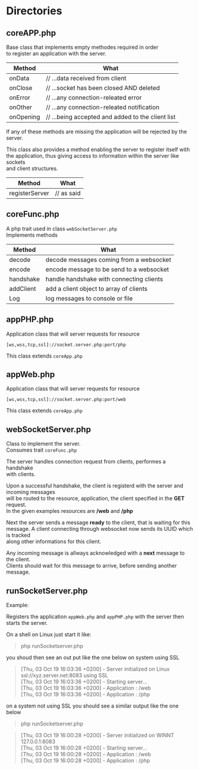 # Directories


## coreAPP.php

Base class that implements empty methodes required in order   
to register an application with the server.

Method|What
------|----
onData    | // ...data received from client
onClose   | // ...socket has been closed AND deleted
onError   | // ...any connection-releated error
onOther   | // ...any connection-releated notification
onOpening | // ...being accepted and added to the client list

If any of these methods are missing the application will be rejected by the server.   

This class also provides a method enabling the server to register itself with  
the application, thus giving access to information within the server like sockets  
and client structures.

Method|What
------|----
registerServer    | // as said


## coreFunc.php

A php trait used in class `webSocketServer.php`  
Implements methods 

Method|What
------|----
decode| decode messages coming from a websocket
encode| encode message to be send to a websocket
handshake|handle handshake with connecting clients
addClient| add a client object to array of clients
Log| log messages to console or file

## appPHP.php

Application class that will server requests for resource  

`[ws,wss,tcp,ssl]://socket.server.php:port/php`

This class extends `coreApp.php`

## appWeb.php

Application class that will server requests for resource 


`[ws,wss,tcp,ssl]://socket.server.php:port/web`

This class extends `coreApp.php`

## webSocketServer.php

Class to implement the server.  
Consumes trait `coreFunc.php`

The server handles connection request from clients, performes a handshake   
with clients.   

Upon a successful handshake, the client is registerd with the server and incoming messages   
will be routed to the resource, application, the client specified in the **GET** request.  
In the given examples resources are **/web** and **/php** 

Next the server sends a message **ready** to the client, that is waiting for this  
message. A client connecting through websocket now sends its UUID which is tracked  
along other informations for this client.

Any incoming message is allways acknowledged with a **next** message to the client.  
Clients should wait for this message to arrive, before sending another message. 


## runSocketServer.php

Example:

Registers the application  `appWeb.php` and `appPHP.php` with the server
then starts the server.

On a shell on Linux  just start it like:

> php runSocketserver.php

you shoud then see an out put like the one below on system using SSL


> [Thu, 03 Oct 19 16:03:36 +0200] - Server initialized on Linux  ssl://xyz.server.net:8083 using SSL  
> [Thu, 03 Oct 19 16:03:36 +0200] - Starting server...  
> [Thu, 03 Oct 19 16:03:36 +0200] - Application : /web  
> [Thu, 03 Oct 19 16:03:36 +0200] - Application : /php  

on a system not using SSL you should see a similar output like the one below

> php runSocketserver.php

> [Thu, 03 Oct 19 16:00:28 +0200] - Server initialized on WINNT  127.0.0.1:8083  
> [Thu, 03 Oct 19 16:00:28 +0200] - Starting server...  
> [Thu, 03 Oct 19 16:00:28 +0200] - Application : /web  
> [Thu, 03 Oct 19 16:00:28 +0200] - Application : /php  

